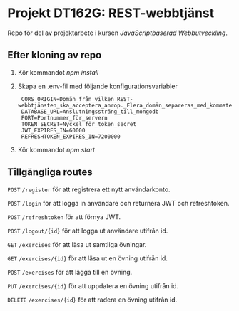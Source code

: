 # Projekt DT162G: REST-webbtjänst
Repo för del av projektarbete i kursen *JavaScriptbaserad Webbutveckling*.

## Efter kloning av repo
1. Kör kommandot *npm install*
2. Skapa en .env-fil med följande konfigurationsvariabler

        CORS_ORIGIN=Domän_från_vilken_REST-webbtjänsten_ska_acceptera_anrop._Flera_domän_separeras_med_kommatecken_utan_mellanslag  
        DATABASE_URL=Anslutningssträng_till_mongodb  
        PORT=Portnummer_för_servern  
        TOKEN_SECRET=Nyckel_för_token_secret  
        JWT_EXPIRES_IN=60000 
        REFRESHTOKEN_EXPIRES_IN=7200000

3. Kör kommandot *npm start*

## Tillgängliga routes
`POST` `/register` för att registrera ett nytt användarkonto.

`POST` `/login` för att logga in användare och returnera JWT och refreshtoken.

`POST` `/refreshtoken` för att förnya JWT.

`POST` `/logout/{id}` för att logga ut användare utifrån id.

`GET` `/exercises` för att läsa ut samtliga övningar.

`GET` `/exercises/{id}` för att läsa ut en övning utifrån id.

`POST` `/exercises` för att lägga till en övning.

`PUT` `/exercises/{id}` för att uppdatera en övning utifrån id.

`DELETE` `/exercises/{id}` för att radera en övning utifrån id.